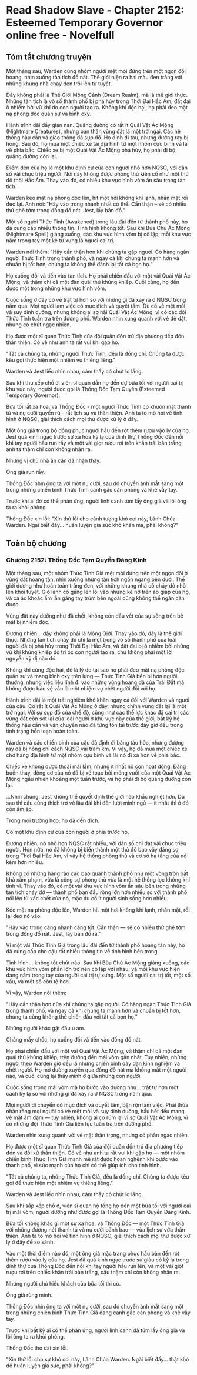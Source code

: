 # Read Shadow Slave - Chapter 2152: Esteemed Temporary Governor online free - Novelfull

## Tóm tắt chương truyện

Một tháng sau, Warden cùng nhóm người mệt mỏi đứng trên một ngọn đồi hoang, nhìn xuống tàn tích đổ nát. Thế giới hiện ra hai màu đen trắng với những khung nhà cháy đen trồi lên từ tuyết.

Đây không phải là Thế Giới Mộng Cảnh (Dream Realm), mà là thế giới thực. Những tàn tích là vô số thành phố bị phá hủy trong Thời Đại Hắc Ám, đất đai ô nhiễm bởi vũ khí do con người tạo ra. Không khí độc hại, họ phải đeo mặt nạ phòng độc quân sự và bình oxy.

Hành trình dài đầy gian nan. Quãng đường có rất ít Quái Vật Ác Mộng (Nightmare Creatures), nhưng bản thân vùng đất là một trở ngại. Các hệ thống hậu cần và giao thông đã sụp đổ. Họ định đi tàu, nhưng đường ray bị hỏng. Sau đó, họ mua một chiếc xe tải địa hình từ một nhóm cựu binh và lái về phía bắc. Chiếc xe bị một Quái Vật Ác Mộng phá hủy, họ phải đi bộ quãng đường còn lại.

Điểm đến của họ là một khu định cư của con người nhỏ hơn NQSC, với dân số vài chục triệu người. Nơi này không được phòng thủ kiên cố như một thủ đô thời Hắc Ám. Thay vào đó, có nhiều khu vực hình vòm ẩn sâu trong tàn tích.

Warden kéo mặt nạ phòng độc lên, hít một hơi không khí lạnh, nhăn mặt rồi đeo lại. Anh nói: "Hãy vào trong nhanh nhất có thể. Cẩn thận – sẽ có nhiều thứ ghê tởm trong đống đổ nát. Jest, lấy bản đồ."

Một số người Thức Tỉnh (Awakened) trong lâu đài đến từ thành phố này, họ đã cung cấp nhiều thông tin. Tình hình không tốt. Sau khi Bùa Chú Ác Mộng (Nightmare Spell) giáng xuống, các khu vực hình vòm bị cô lập, mỗi khu vực nằm trong tay một kẻ tự xưng là người cai trị.

Warden nói thêm: "Hãy cẩn thận hơn khi chúng ta gặp người. Có hàng ngàn người Thức Tỉnh trong thành phố, và ngay cả khi chúng ta mạnh hơn và chuẩn bị tốt hơn, chúng ta không thể đánh lại tất cả bọn họ."

Họ xuống đồi và tiến vào tàn tích. Họ phải chiến đấu với một vài Quái Vật Ác Mộng, và thậm chí cả một đàn quái thú khủng khiếp. Cuối cùng, họ đến được một trong những khu vực hình vòm.

Cuộc sống ở đây có vẻ trật tự hơn so với những gì đã xảy ra ở NQSC trong năm qua. Mọi người làm việc có mục đích và quyết tâm. Dù có vẻ mệt mỏi và suy dinh dưỡng, nhưng không ai sợ hãi Quái Vật Ác Mộng, vì có các đội Thức Tỉnh tuần tra trên đường phố. Warden nhìn xung quanh với vẻ dè dặt, nhưng có chút ngạc nhiên.

Họ được một sĩ quan Thức Tỉnh của đội quân đồn trú địa phương tiếp đón thân thiện. Có vẻ như anh ta rất vui khi gặp họ.

"Tất cả chúng ta, những người Thức Tỉnh, đều là đồng chí. Chúng ta được kêu gọi thực hiện một nhiệm vụ thiêng liêng."

Warden và Jest liếc nhìn nhau, cảm thấy có chút lo lắng.

Sau khi thu xếp chỗ ở, viên sĩ quan dẫn họ đến dự bữa tối với người cai trị khu vực này, người được gọi là Thống Đốc Tạm Quyền (Esteemed Temporary Governor).

Bữa tối rất xa hoa, và Thống Đốc - một người Thức Tỉnh có khuôn mặt thanh tú và nụ cười quyến rũ - rất lịch sự và thân thiện. Anh ta tò mò hỏi về tình hình ở NQSC, giải thích cách mọi thứ được xử lý ở đây.

Một ông già trong bộ đồng phục người hầu đến rót thêm rượu vào ly của họ. Jest quá kinh ngạc trước sự xa hoa kỳ lạ của dinh thự Thống Đốc đến nỗi khi tay người hầu run rẩy và một vài giọt rượu rơi trên khăn trải bàn trắng, anh ta thậm chí còn không nhận ra.

Nhưng vị chủ nhà ân cần đã nhận thấy.

Ông già run rẩy.

Thống Đốc nhìn ông ta với một nụ cười, sau đó chuyển ánh mắt sang một trong những chiến binh Thức Tỉnh canh gác căn phòng và khẽ vẫy tay.

Trước khi ai đó có thể phản ứng, người lính canh túm lấy ông già và lôi ông ta ra khỏi phòng.

Thống Đốc xin lỗi: "Xin thứ lỗi cho cảnh tượng khó coi này, Lãnh Chúa Warden. Ngài biết đấy... huấn luyện gia súc khó khăn mà, phải không?"

## Toàn bộ chương

### Chương 2152: Thống Đốc Tạm Quyền Đáng Kính

Một tháng sau, một nhóm Thức Tỉnh Giả mệt mỏi đứng trên một ngọn đồi ở vùng đất hoang tàn, nhìn xuống những tàn tích ngổn ngang bên dưới. Thế giới dường như hoàn toàn trắng đen, với những khung nhà cổ cháy dở nhô lên khỏi tuyết. Gió lạnh cố gắng len lỏi vào những kẽ hở trên áo giáp của họ, và cả áo khoác ấm lẫn găng tay trùm bên ngoài cũng không thể ngăn cản được.

Vùng đất này dường như đã chết, không còn dấu vết của sự sống trên bề mặt bị nhiễm độc.

Đương nhiên… đây không phải là Mộng Giới. Thay vào đó, đây là thế giới thực. Những tàn tích cháy dở chỉ là một trong vô số thành phố của loài người đã bị phá hủy trong Thời Đại Hắc Ám, và đất đai bị ô nhiễm bởi những vũ khí khủng khiếp do trí óc con người tạo ra, chứ không phải một lời nguyền kỳ dị nào đó.

Không khí cũng độc hại, đó là lý do tại sao họ phải đeo mặt nạ phòng độc quân sự và mang bình oxy trên lưng — Thức Tỉnh Giả bền bỉ hơn người thường, nhưng việc liều lĩnh đi vào những vùng hoang dã của Trái Đất mà không được bảo vệ vẫn là một nhiệm vụ chết người đối với họ.

Hành trình dài là một trải nghiệm khó khăn ngay cả đối với Warden và người của cậu. Có rất ít Quái Vật Ác Mộng ở đây, nhưng chính vùng đất lại là một trở ngại. Với sự sụp đổ của chế độ, cũng như các thế lực khác đã cai trị các vùng đất còn sót lại của loài người ở khu vực này của thế giới, bất kỳ hệ thống hậu cần và vận chuyển nào đã từng tồn tại trước đây giờ đều trong tình trạng hỗn loạn hoàn toàn.

Warden và các chiến binh của cậu đã định đi bằng tàu hỏa, nhưng đường ray đã bị hỏng chỉ cách NQSC vài trăm km. Vì vậy, họ đã mua một chiếc xe chở hàng địa hình từ một nhóm cựu binh và lái nó đi xa hơn về phía bắc.

Chiếc xe không được thoải mái lắm, nhưng ít nhất nó còn hoạt động. Đáng buồn thay, động cơ của nó đã bị xé toạc bởi móng vuốt của một Quái Vật Ác Mộng ngẫu nhiên khoảng một tuần trước, và họ phải đi bộ quãng đường còn lại.

…Nhìn chung, Jest không thể quyết định thế giới nào khắc nghiệt hơn. Dù sao thì cậu cũng thích trở về lâu đài khi đến lượt mình ngủ — ít nhất thì ở đó còn ấm áp.

Trong mọi trường hợp, họ đã đến đích.

Có một khu định cư của con người ở phía trước họ.

Đương nhiên, nó nhỏ hơn NQSC rất nhiều, với dân số chỉ đạt vài chục triệu người. Hơn nữa, nó đã không bị biến thành một thủ đô bao vây đáng sợ trong Thời Đại Hắc Ám, vì vậy hệ thống phòng thủ và cơ sở hạ tầng của nó kém hơn nhiều.

Không có những hàng rào cao bao quanh thành phố như một vòng tròn bất khả xâm phạm, vừa là công sự phòng thủ vừa là một hệ thống lọc không khí tinh vi. Thay vào đó, có một vài khu vực hình vòm ẩn sâu bên trong những tàn tích cháy dở — thành phố ban đầu rộng lớn hơn nhiều so với thành phố nổi lên từ xác chết của nó, mặc dù có ít người sinh sống hơn nhiều.

Kéo mặt nạ phòng độc lên, Warden hít một hơi không khí lạnh, nhăn mặt, rồi lại đeo nó vào.

"Hãy vào trong càng nhanh càng tốt. Cẩn thận — sẽ có nhiều thứ ghê tởm trong đống đổ nát. Jest, lấy bản đồ ra."

Vì một vài Thức Tỉnh Giả trong lâu đài đến từ thành phố hoang tàn này, họ đã cung cấp cho cậu rất nhiều thông tin về tình hình bên trong.

Tình hình… không tốt chút nào. Sau khi Bùa Chú Ác Mộng giáng xuống, các khu vực hình vòm phần lớn trở nên cô lập với nhau, và mỗi khu vực hiện đang nằm trong tay của người cai trị tự xưng. Một số người cai trị tốt, một số xấu, và một số còn tệ hơn.

Vì vậy, Warden nói thêm:

"Hãy cẩn thận hơn nữa khi chúng ta gặp người. Có hàng ngàn Thức Tỉnh Giả trong thành phố, và ngay cả khi chúng ta mạnh hơn và chuẩn bị tốt hơn, chúng ta cũng không thể chiến đấu với tất cả bọn họ."

Những người khác gật đầu u ám.

Chẳng mấy chốc, họ xuống đồi và tiến vào đống đổ nát.

Họ phải chiến đấu với một vài Quái Vật Ác Mộng, và thậm chí cả một đàn quái thú khủng khiếp, trên đường đến mái vòm gần nhất. Tuy nhiên, những người theo Warden giờ đều là những chiến binh dày dặn kinh nghiệm và chết người. Họ mở đường xuyên qua đống đổ nát mà không mất một người nào, và cuối cùng lại thấy mình ở giữa những con người.

Cuộc sống trong mái vòm mà họ bước vào dường như… trật tự hơn một cách kỳ lạ so với những gì đã xảy ra ở NQSC trong năm qua.

Mọi người di chuyển có mục đích và quyết tâm, bận rộn làm việc. Phải thừa nhận rằng mọi người có vẻ mệt mỏi và suy dinh dưỡng, hầu hết đều mang vẻ mặt ảm đạm — tuy nhiên, không ai co rúm lại vì sợ Quái Vật Ác Mộng, vì có những đội Thức Tỉnh Giả liên tục tuần tra trên đường phố.

Warden nhìn xung quanh với vẻ mặt thận trọng, nhưng có phần ngạc nhiên.

Họ được một sĩ quan Thức Tỉnh Giả của đội quân đồn trú địa phương tiếp đón và đối xử thân thiện. Có vẻ như anh ta rất vui khi gặp họ — một nhóm chiến binh Thức Tỉnh Giả mạnh mẽ rất được hoan nghênh khi bước vào thành phố, vì sức mạnh của họ chỉ có thể giúp ích cho tình hình.

"Tất cả chúng ta, những Thức Tỉnh Giả, đều là đồng chí. Chúng ta được kêu gọi để thực hiện một nhiệm vụ thiêng liêng."

Warden và Jest liếc nhìn nhau, cảm thấy có chút lo lắng.

Sau khi sắp xếp chỗ ở, viên sĩ quan hộ tống họ đến một bữa tối với người cai trị mái vòm, người dường như được gọi là Thống Đốc Tạm Quyền Đáng Kính.

Bữa tối không khác gì một sự xa hoa, và Thống Đốc — một Thức Tỉnh Giả với những đường nét thanh tú và nụ cười bảnh bao — vừa lịch sự vừa thân thiện. Anh ta tò mò hỏi về tình hình ở NQSC, giải thích cách mọi thứ được xử lý ở đây để so sánh.

Vào một thời điểm nào đó, một ông già mặc trang phục hầu bàn đến rót thêm rượu vào ly của họ. Jest đã quá kinh ngạc trước sự giàu có kỳ lạ trong dinh thự của Thống Đốc đến nỗi khi tay người hầu run lên, và một vài giọt rượu rơi trên chiếc khăn trải bàn trắng, cậu thậm chí còn không nhận ra.

Nhưng người chủ hiếu khách của bữa tối thì có.

Ông già rùng mình.

Thống Đốc nhìn ông ta với một nụ cười, sau đó chuyển ánh mắt sang một trong những chiến binh Thức Tỉnh Giả đang canh gác căn phòng và khẽ vẫy tay.

Trước khi bất kỳ ai có thể phản ứng, người lính canh đã túm lấy ông già và lôi ông ta ra khỏi phòng.

Thống Đốc thở dài xin lỗi.

"Xin thứ lỗi cho sự khó coi này, Lãnh Chúa Warden. Ngài biết đấy… thật khó để huấn luyện gia súc, phải không?"